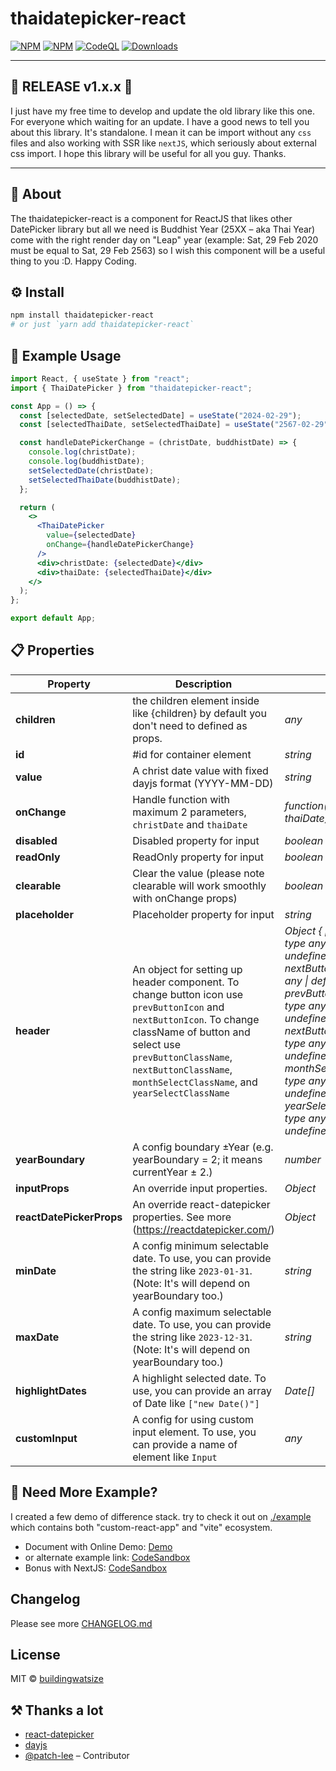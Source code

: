 # thaidatepicker-react

[![NPM](https://img.shields.io/npm/v/thaidatepicker-react.svg)](https://www.npmjs.com/package/thaidatepicker-react)
[![NPM](https://img.shields.io/badge/Watsize-Library-289548)](https://www.npmjs.com/package/thaidatepicker-react)
[![CodeQL](https://github.com/buildingwatsize/thaidatepicker-react/actions/workflows/github-code-scanning/codeql/badge.svg?branch=main)](https://github.com/buildingwatsize/thaidatepicker-react/actions/workflows/github-code-scanning/codeql)
[![Downloads](https://img.shields.io/npm/dm/thaidatepicker-react.svg)](https://npmjs.org/package/thaidatepicker-react)

---

## 🎉 RELEASE v1.x.x 🎉

I just have my free time to develop and update the old library like this one. For everyone which waiting for an update. I have a good news to tell you about this library. It's standalone. I mean it can be import without any `css` files and also working with SSR like `nextJS`, which seriously about external css import. I hope this library will be useful for all you guy. Thanks.

---

## 📘 About

The thaidatepicker-react is a component for ReactJS that likes other DatePicker library but all we need is Buddhist Year (25XX – aka Thai Year) come with the right render day on "Leap" year (example: Sat, 29 Feb 2020 must be equal to Sat, 29 Feb 2563) so I wish this component will be a useful thing to you :D. Happy Coding.

## ⚙ Install

```bash
npm install thaidatepicker-react
# or just `yarn add thaidatepicker-react`
```

## 📌 Example Usage

```jsx
import React, { useState } from "react";
import { ThaiDatePicker } from "thaidatepicker-react";

const App = () => {
  const [selectedDate, setSelectedDate] = useState("2024-02-29");
  const [selectedThaiDate, setSelectedThaiDate] = useState("2567-02-29");

  const handleDatePickerChange = (christDate, buddhistDate) => {
    console.log(christDate);
    console.log(buddhistDate);
    setSelectedDate(christDate);
    setSelectedThaiDate(buddhistDate);
  };

  return (
    <>
      <ThaiDatePicker
        value={selectedDate}
        onChange={handleDatePickerChange}
      />
      <div>christDate: {selectedDate}</div>
      <div>thaiDate: {selectedThaiDate}</div>
    </>
  );
};

export default App;
```

## 📋 Properties

| **Property**             | **Description**                                                                                                                                                                                                                                          | **Type**                                                                                                                                                                                                                                                                                                                   | **Default** | **Version** |
|--------------------------|----------------------------------------------------------------------------------------------------------------------------------------------------------------------------------------------------------------------------------------------------------|----------------------------------------------------------------------------------------------------------------------------------------------------------------------------------------------------------------------------------------------------------------------------------------------------------------------------|-------------|-------------|
| **children**             | the children element inside like <ThaiDatePicker>{children}</ThaiDatePicker> by default you don't need to defined as props.                                                                                                                              | _any_                                                                                                                                                                                                                                                                                                                      | -           |             |
| **id**                   | #id for container element                                                                                                                                                                                                                                | _string_                                                                                                                                                                                                                                                                                                                   | -           |             |
| **value**                | A christ date value with fixed dayjs format (YYYY-MM-DD)                                                                                                                                                                                                 | _string_                                                                                                                                                                                                                                                                                                                   | -           |             |
| **onChange**             | Handle function with maximum 2 parameters, `christDate` and `thaiDate`                                                                                                                                                                                   | _function(christDate, thaiDate)_                                                                                                                                                                                                                                                                                           | -           |             |
| **disabled**             | Disabled property for input                                                                                                                                                                                                                              | _boolean_                                                                                                                                                                                                                                                                                                                  | false       |             |
| **readOnly**             | ReadOnly property for input                                                                                                                                                                                                                              | _boolean_                                                                                                                                                                                                                                                                                                                  | false       |             |
| **clearable**            | Clear the value (please note clearable will work smoothly with onChange props)                                                                                                                                                                           | _boolean_                                                                                                                                                                                                                                                                                                                  | true        |             |
| **placeholder**          | Placeholder property for input                                                                                                                                                                                                                           | _string_                                                                                                                                                                                                                                                                                                                   | -           |             |
| **header**               | An object for setting up header component. To change button icon use `prevButtonIcon` and `nextButtonIcon`. To change className of button and select use `prevButtonClassName`, `nextButtonClassName`, `monthSelectClassName`, and `yearSelectClassName` | _Object { prevButtonIcon: type any \| default undefined, nextButtonIcon: type any \| default undefined, prevButtonClassName: type any \| default undefined, nextButtonClassName: type any \| default undefined, monthSelectClassName: type any \| default undefined, yearSelectClassName: type any \| default undefined }_ | {}          |             |
| **yearBoundary**         | A config boundary ±Year (e.g. yearBoundary = 2; it means currentYear ± 2.)                                                                                                                                                                               | _number_                                                                                                                                                                                                                                                                                                                   | 99          |             |
| **inputProps**           | An override input properties.                                                                                                                                                                                                                            | _Object_                                                                                                                                                                                                                                                                                                                   | -           |             |
| **reactDatePickerProps** | An override react-datepicker properties. See more (https://reactdatepicker.com/)                                                                                                                                                                         | _Object_                                                                                                                                                                                                                                                                                                                   | -           |             |
| **minDate**              | A config minimum selectable date. To use, you can provide the string like `2023-01-31`. (Note: It's will depend on yearBoundary too.)                                                                                                                    | _string_                                                                                                                                                                                                                                                                                                                   | -           |             |
| **maxDate**              | A config maximum selectable date. To use, you can provide the string like `2023-12-31`. (Note: It's will depend on yearBoundary too.)                                                                                                                    | _string_                                                                                                                                                                                                                                                                                                                   | -           |             |
| **highlightDates**       | A highlight selected date. To use, you can provide an array of Date like `["new Date()"]`                                                                                                                                                                | _Date[]_                                                                                                                                                                                                                                                                                                                   | -           |             |
| **customInput**          | A config for using custom input element. To use, you can provide a name of element like `Input`                                                                                                                                                          | _any_                                                                                                                                                                                                                                                                                                                      | -           |             |

## 📝 Need More Example?

I created a few demo of difference stack. try to check it out on [./example](./example) which contains both "custom-react-app" and "vite" ecosystem.

- Document with Online Demo: [Demo](https://thaidatepicker-react-demo.vercel.app)
- or alternate example link: [CodeSandbox](https://codesandbox.io/s/thaidatepicker-react-demo-basic-1m33mx?file=/src/App.js)
- Bonus with NextJS: [CodeSandbox](https://codesandbox.io/s/thaidatepicker-react-demo-nextjs-jrsdep?file=/pages/index.js)

## Changelog

Please see more [CHANGELOG.md](CHANGELOG.md)

## License

MIT © [buildingwatsize](https://github.com/buildingwatsize)

## ⚒ Thanks a lot

- [react-datepicker](https://reactdatepicker.com/)
- [dayjs](https://github.com/iamkun/dayjs)
- [@patch-lee](https://github.com/patch-lee) – Contributor
